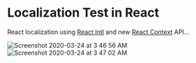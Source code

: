 # Localization Test in React

React localization using [React Intl](https://github.com/formatjs/react-intl) and new [React Context](https://reactjs.org/docs/context.html) API...


![Screenshot 2020-03-24 at 3 46 56 AM](https://user-images.githubusercontent.com/5141132/77366627-94eda600-6d82-11ea-839b-52b5a57a3cd8.png)
![Screenshot 2020-03-24 at 3 47 02 AM](https://user-images.githubusercontent.com/5141132/77366646-9fa83b00-6d82-11ea-86b2-4c72e7852152.png)

